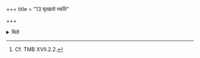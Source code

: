 +++
title = "13 घृतव्रतो भवति"

+++

<details><summary>थिते</summary>

13. During the Dīkṣa-days the sacrificer should consume only ghee (instead of milk) as the fast-food[^1].  

[^1]: Cf. TMB XVII.2.2. 

</details>
